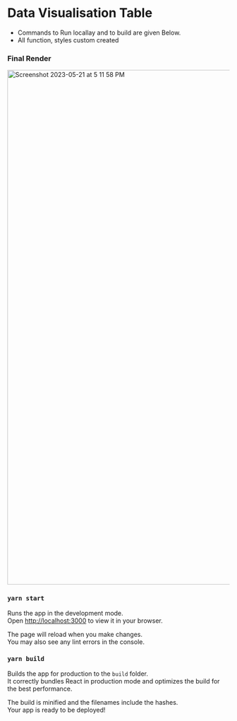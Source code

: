 # Data Visualisation Table

- Commands to Run locallay and to build are given Below.
- All function, styles custom created 

### Final Render

<img width="1165" alt="Screenshot 2023-05-21 at 5 11 58 PM" src="https://github.com/sssidharth/data-visualization/assets/68149818/392e987c-f9ca-427a-8028-beeaac06862f">


### `yarn start`

Runs the app in the development mode.\
Open [http://localhost:3000](http://localhost:3000) to view it in your browser.

The page will reload when you make changes.\
You may also see any lint errors in the console.

### `yarn build`

Builds the app for production to the `build` folder.\
It correctly bundles React in production mode and optimizes the build for the best performance.

The build is minified and the filenames include the hashes.\
Your app is ready to be deployed!



